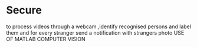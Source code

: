 # Secure
to process videos through a webcam ,identify recognised persons and label them and for every stranger send a notification with strangers photo
USE OF MATLAB COMPUTER VISION
